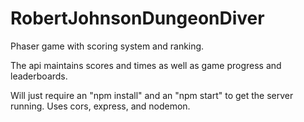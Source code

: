# RobertJohnsonDungeonDiver
Phaser game with scoring system and ranking.

The api maintains scores and times as well as game progress and leaderboards.

Will just require an "npm install" and an "npm start" to get the server running. Uses cors, express, and nodemon.
